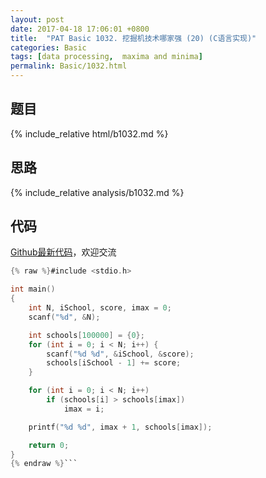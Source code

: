 ```yaml
---
layout: post
date: 2017-04-18 17:06:01 +0800
title:  "PAT Basic 1032. 挖掘机技术哪家强 (20) (C语言实现)"
categories: Basic
tags: [data processing,  maxima and minima]
permalink: Basic/1032.html
---
```


## 题目

{% include_relative html/b1032.md %}

## 思路

{% include_relative analysis/b1032.md %}

## 代码

[Github最新代码](https://github.com/OliverLew/PAT/blob/master/PATBasic/1032.c)，欢迎交流

```c
{% raw %}#include <stdio.h>

int main()
{
	int N, iSchool, score, imax = 0;
	scanf("%d", &N);

	int schools[100000] = {0};
	for (int i = 0; i < N; i++) {
		scanf("%d %d", &iSchool, &score);
		schools[iSchool - 1] += score;
	}

	for (int i = 0; i < N; i++)
		if (schools[i] > schools[imax])
			imax = i;

	printf("%d %d", imax + 1, schools[imax]);

	return 0;
}
{% endraw %}```